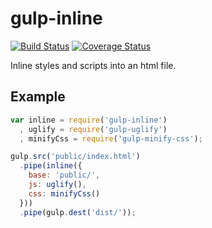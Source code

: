 gulp-inline
===========
[![Build Status](https://drone.io/github.com/ashaffer/gulp-inline/status.png)](https://drone.io/github.com/ashaffer/gulp-inline/latest)
[![Coverage Status](https://coveralls.io/repos/ashaffer/gulp-inline/badge.png)](https://coveralls.io/r/ashaffer/gulp-inline)

Inline styles and scripts into an html file.

## Example

```javascript
var inline = require('gulp-inline')
  , uglify = require('gulp-uglify')
  , minifyCss = require('gulp-minify-css');

gulp.src('public/index.html')
  .pipe(inline({
    base: 'public/',
    js: uglify(),
    css: minifyCss()
  }))
  .pipe(gulp.dest('dist/'));
```
